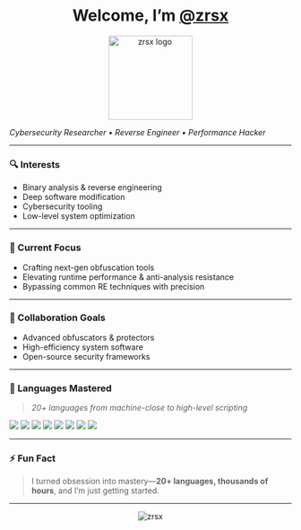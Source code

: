 <h1 align="center">Welcome, I’m <a href="https://github.com/zrsx" target="_blank">@zrsx</a></h1>

<p align="center">
  <img src="https://avatars.githubusercontent.com/u/209009492" width="150" alt="zrsx logo">
</p>
  <i>Cybersecurity Researcher • Reverse Engineer • Performance Hacker</i>
</p>

---

### 🔍 Interests

- Binary analysis & reverse engineering  
- Deep software modification  
- Cybersecurity tooling  
- Low-level system optimization  

---

### 🚀 Current Focus

- Crafting next-gen obfuscation tools  
- Elevating runtime performance & anti-analysis resistance  
- Bypassing common RE techniques with precision

---

### 🤝 Collaboration Goals

- Advanced obfuscators & protectors  
- High-efficiency system software  
- Open-source security frameworks  

---

### 🧠 Languages Mastered

> *20+ languages from machine-close to high-level scripting*

<p align="left">
  <img src="https://img.shields.io/badge/C-00599C?style=for-the-badge&logo=c&logoColor=white">
  <img src="https://img.shields.io/badge/C++-00599C?style=for-the-badge&logo=c%2B%2B&logoColor=white">
  <img src="https://img.shields.io/badge/Assembly-6E4C13?style=for-the-badge&logo=gnubash&logoColor=white">
  <img src="https://img.shields.io/badge/Python-3776AB?style=for-the-badge&logo=python&logoColor=white">
  <img src="https://img.shields.io/badge/Rust-000000?style=for-the-badge&logo=rust&logoColor=white">
  <img src="https://img.shields.io/badge/Go-00ADD8?style=for-the-badge&logo=go&logoColor=white">
  <img src="https://img.shields.io/badge/JavaScript-F7DF1E?style=for-the-badge&logo=javascript&logoColor=black">
  <img src="https://img.shields.io/badge/Linux-FCC624?style=for-the-badge&logo=linux&logoColor=black">
</p>

---

### ⚡ Fun Fact

> I turned obsession into mastery—**20+ languages, thousands of hours**, and I’m just getting started.

---

<p align="center">
  <img src="https://komarev.com/ghpvc/?username=zrsx&label=Profile%20views&color=blue&style=flat" alt="zrsx" />
</p>

